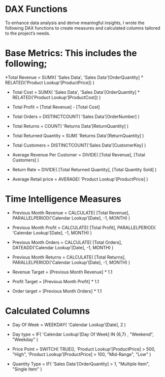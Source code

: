 # DAX Functions
To enhance data analysis and derive meaningful insights, I wrote the following DAX functions to create measures and calculated columns tailored to the project’s needs.
# Base Metrics: This includes the following;
*Total Revenue =
   SUMX(
    'Sales Data',
    'Sales Data'[OrderQuantity] * RELATED('Product Lookup'[ProductPrice])
   )

 * Total Cost = 
SUMX(
    'Sales Data',
    'Sales Data'[OrderQuantity] * RELATED('Product Lookup'[ProductCost])
)

* Total Profit =
[Total Revenue] - [Total Cost]


* Total Orders = 
DISTINCTCOUNT(
    'Sales Data'[OrderNumber]
)


* Total Returns = 
COUNT(
    'Returns Data'[ReturnQuantity]
)

* Total Returned Quantity = 
SUM(
    'Returns Data'[ReturnQuantity]
)

* Total Customers = 
DISTINCTCOUNT('Sales Data'[CustomerKey]
)

* Average Revenue Per Customer = 
DIVIDE(
    [Total Revenue],
    [Total Customers]
)

* Return Rate = 
DIVIDE( 
    [Total Returned Quantity], [Total Quantity Sold]
)

* Average Retail price = 
AVERAGE(
    'Product Lookup'[ProductPrice]
)

 # Time Intelligence Measures
* Previous Month Revenue = 
CALCULATE(
    [Total Revenue],
    PARALLELPERIOD('Calendar Lookup'[Date],
    -1,
    MONTH)
)

* Previous Month Profit = 
CALCULATE(
    [Total Profit],
    PARALLELPERIOD( 'Calendar Lookup'[Date],
    -1,
    MONTH)
)

* Previous Month Orders = 
CALCULATE(
    [Total Orders],
    DATEADD('Calendar Lookup'[Date],
    -1,
    MONTH)
)

* Previous Month Returns = 
CALCULATE(
    [Total Returns],
    PARALLELPERIOD('Calendar Lookup'[Date],
    -1,
    MONTH)
)

* Revenue Target = 
[Previous Month Revenue] * 1.1


* Profit Target = 
[Previous Month Profit] * 1.1


* Order target = 
[Previous Month Orders] * 1.1


# Calculated Columns
* Day Of Week = 
WEEKDAY(
    'Calendar Lookup'[Date],
    2
)

* Day type = 
IF(
    'Calendar Lookup'[Day Of Week] IN {6,7} ,
    "Weekend",
    "Weekday"
)

* Price Point = 
SWITCH(
    TRUE(),
    'Product Lookup'[ProductPrice] > 500, "High",
    'Product Lookup'[ProductPrice] > 100, "Mid-Range",
    "Low"
)

* Quantity Type = 
IF(
    'Sales Data'[OrderQuantity] > 1,
     "Multiple Item",
     "Single Item"
  )

